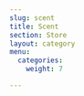 ```yaml
---
slug: scent
title: Scent
section: Store
layout: category
menu:
  categories:
    weight: 7

---
```

